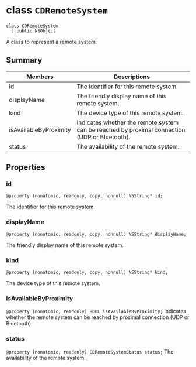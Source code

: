 # class `CDRemoteSystem` 

```
class CDRemoteSystem
  : public NSObject
```  

A class to represent a remote system.

## Summary

 Members                        | Descriptions                                
--------------------------------|---------------------------------------------
id | The identifier for this remote system.
displayName | The friendly display name of this remote system.
kind | The device type of this remote system.
isAvailableByProximity | Indicates whether the remote system can be reached by proximal connection (UDP or Bluetooth).
status | The availability of the remote system.

## Properties

### id
`@property (nonatomic, readonly, copy, nonnull) NSString* id;`

The identifier for this remote system.

### displayName
`@property (nonatomic, readonly, copy, nonnull) NSString* displayName;`

The friendly display name of this remote system.

### kind
`@property (nonatomic, readonly, copy, nonnull) NSString* kind;`

The device type of this remote system.

### isAvailableByProximity
`@property (nonatomic, readonly) BOOL isAvailableByProximity;`
Indicates whether the remote system can be reached by proximal connection (UDP or Bluetooth).

### status
`@property (nonatomic, readonly) CDRemoteSystemStatus status;`
The availability of the remote system.